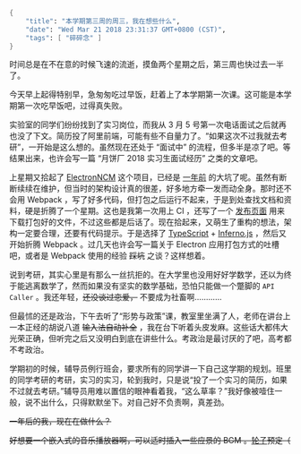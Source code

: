 ```meta
{
    "title": "本学期第三周的周三，我在想些什么",
    "date": "Wed Mar 21 2018 23:31:37 GMT+0800 (CST)",
    "tags": [ "碎碎念" ]
}
```

时间总是在不在意的时候飞速的流逝，摸鱼两个星期之后，第三周也快过去一半了。

今天早上起得特别早，急匆匆吃过早饭，赶着上了本学期第一次课。这可能是本学期第一次吃早饭吧，过得真失败。

实验室的同学们纷纷找到了实习岗位，而我从 3 月 5 号第一次电话面试之后就再也没了下文。简历投了阿里前端，可能有些不自量力了。“如果这次不过我就去考研”，一开始是这么想的。虽然现在还处于 “面试中” 的流程，但多半是凉了吧。等结果出来，也许会写一篇 “月饼厂 2018 实习生面试经历” 之类的文章吧。

上星期又拾起了 [ElectronNCM](https://github.com/Rocket1184/electron-netease-cloud-music) 这个项目，已经是 [一年前](https://github.com/Rocket1184/electron-netease-cloud-music/commit/4279ada36dbf04e7bc2ee999c99f9affe6ccaec3) 的大坑了呢。虽然有断断续续在维护，但当时的架构设计真的很差，好多地方牵一发而动全身。那时还不会用 Webpack ，写了好多代码，但打包之后运行不起来，于是到处查找文档和资料，硬是折腾了一个星期。这也是我第一次用上 CI ，还写了一个 [发布页面](https://ncm-release.dokku.rocka.me/) 用来下载打包好的文件，不过这些都是后话了。现在拾起来，又萌生了重构的想法，架构一定要合理，还要有代码提示。于是选择了 [TypeScript](https://www.typescriptlang.org/docs/handbook/typescript-in-5-minutes.html) + [Inferno.js](https://www.infernojs.org/docs/guides/typescript-support) ，然后又开始折腾 Webpack 。过几天也许会写一篇关于 Electron 应用打包方式的吐槽吧，或者是 Webpack 使用的经验 ~~踩坑~~ 之谈？这样想着。

说到考研，其实心里是有那么一丝抗拒的。在大学里也没用好好学数学，还以为终于能逃离数学了，然而如果没有坚实的数学基础，恐怕只能做一个蹩脚的 `API Caller` 。我还年轻，~~还没谈过恋爱，~~ 不要成为社畜啊…………

但最怵的还是政治，下午去听了“形势与政策”课，教室里坐满了人，老师在讲台上一本正经的胡说八道 ~~输入法自动补全~~ ，我在台下听着头皮发麻。这些话大都伟大光荣正确，但听完之后又没明白到底在讲些什么。考政治是最讨厌的了吧，高考都不考政治。

学期初的时候，辅导员例行班会，要求所有的同学讲一下自己这学期的规划。班里的同学考研的考研，实习的实习，轮到我时，只是说“投了一个实习的简历，如果不过就去考研。”辅导员用难以置信的眼神看着我，“这么草率？”我好像被噎住一般，说不出什么，只得默默坐下。对自己好不负责啊，真差劲。

~~一年后的我，现在在做什么？~~

~~好想要一个嵌入式的音乐播放器啊，可以适时插入一些应景的 BGM 。[轮子](http://github.com/rocka/melody-player)预定（~~
